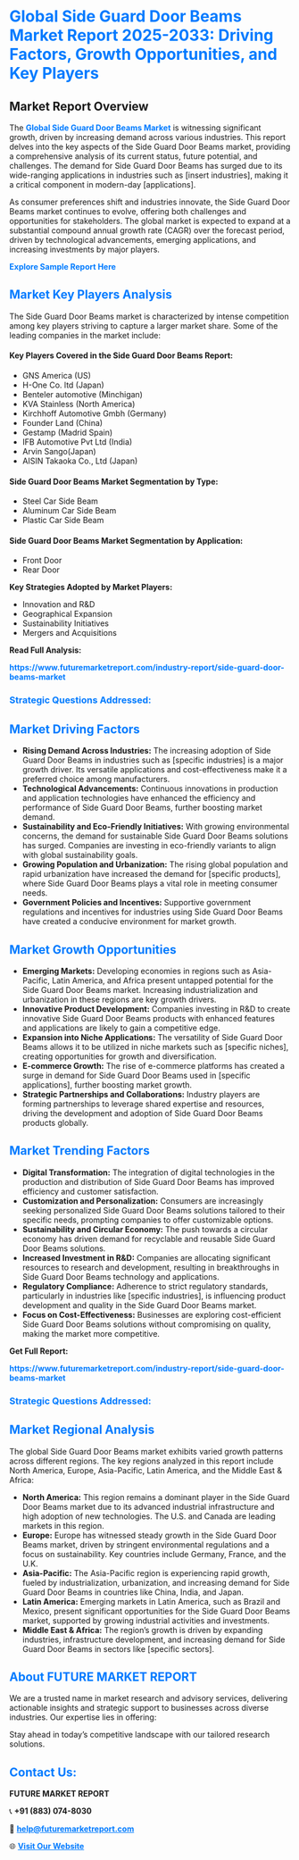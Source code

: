 <h1 style="color: #007BFF;">Global Side Guard Door Beams Market Report 2025-2033: Driving Factors, Growth Opportunities, and Key Players</h1>

<section id="overview">
<h2>Market Report Overview</h2>
<p>The <a href="https://www.futuremarketreport.com/industry-report/side-guard-door-beams-market" style="color: #007BFF; text-decoration: none;"><strong>Global Side Guard Door Beams Market</strong></a> is witnessing significant growth, driven by increasing demand across various industries. This report delves into the key aspects of the Side Guard Door Beams market, providing a comprehensive analysis of its current status, future potential, and challenges. The demand for Side Guard Door Beams has surged due to its wide-ranging applications in industries such as [insert industries], making it a critical component in modern-day [applications].</p>
<p>As consumer preferences shift and industries innovate, the Side Guard Door Beams market continues to evolve, offering both challenges and opportunities for stakeholders. The global market is expected to expand at a substantial compound annual growth rate (CAGR) over the forecast period, driven by technological advancements, emerging applications, and increasing investments by major players.</p>
</section>

<section id="overview">
<p><a href="https://www.futuremarketreport.com/request-sample/reportId=63052" style="color: #007BFF; text-decoration: none;"><strong>Explore Sample Report Here</strong></a></p>
</section>

<section id="key-players">
<h2 style="color: #007BFF;">Market Key Players Analysis</h2>
<p>The Side Guard Door Beams market is characterized by intense competition among key players striving to capture a larger market share. Some of the leading companies in the market include:</p>
<h4>Key Players Covered in the Side Guard Door Beams Report:</h4>
<ul><li>GNS America (US)</li><li>H-One Co. ltd (Japan)</li><li>Benteler automotive (Minchigan)</li><li>KVA Stainless (North America)</li><li>Kirchhoff Automotive Gmbh (Germany)</li><li>Founder Land (China)</li><li>Gestamp (Madrid Spain)</li><li>IFB Automotive Pvt Ltd (India)</li><li>Arvin Sango(Japan)</li><li>AISIN Takaoka Co., Ltd (Japan)</li></ul>
<h4>Side Guard Door Beams Market Segmentation by Type:</h4>
<ul><li>Steel Car Side Beam</li><li>Aluminum Car Side Beam</li><li>Plastic Car Side Beam</li></ul>

<h4>Side Guard Door Beams Market Segmentation by Application:</h4>
<ul><li>Front Door</li><li>Rear Door</li></ul>
<p><strong>Key Strategies Adopted by Market Players:</strong></p>
<ul>
<li>Innovation and R&D</li>
<li>Geographical Expansion</li>
<li>Sustainability Initiatives</li>
<li>Mergers and Acquisitions</li>
</ul>
</section>

<section>
<p><strong>Read Full Analysis: </strong></p><a href="https://www.futuremarketreport.com/industry-report/side-guard-door-beams-market" style="color: #007BFF; text-decoration: none;"><strong>https://www.futuremarketreport.com/industry-report/side-guard-door-beams-market</strong></a>
<h3 style="color: #007BFF;">Strategic Questions Addressed:</h3>
</section>

<section id="driving-factors">
<h2 style="color: #007BFF;">Market Driving Factors</h2>
<ul>
<li><strong>Rising Demand Across Industries:</strong> The increasing adoption of Side Guard Door Beams in industries such as [specific industries] is a major growth driver. Its versatile applications and cost-effectiveness make it a preferred choice among manufacturers.</li>
<li><strong>Technological Advancements:</strong> Continuous innovations in production and application technologies have enhanced the efficiency and performance of Side Guard Door Beams, further boosting market demand.</li>
<li><strong>Sustainability and Eco-Friendly Initiatives:</strong> With growing environmental concerns, the demand for sustainable Side Guard Door Beams solutions has surged. Companies are investing in eco-friendly variants to align with global sustainability goals.</li>
<li><strong>Growing Population and Urbanization:</strong> The rising global population and rapid urbanization have increased the demand for [specific products], where Side Guard Door Beams plays a vital role in meeting consumer needs.</li>
<li><strong>Government Policies and Incentives:</strong> Supportive government regulations and incentives for industries using Side Guard Door Beams have created a conducive environment for market growth.</li>
</ul>
</section>

<section id="growth-opportunities">
<h2 style="color: #007BFF;">Market Growth Opportunities</h2>
<ul>
<li><strong>Emerging Markets:</strong> Developing economies in regions such as Asia-Pacific, Latin America, and Africa present untapped potential for the Side Guard Door Beams market. Increasing industrialization and urbanization in these regions are key growth drivers.</li>
<li><strong>Innovative Product Development:</strong> Companies investing in R&D to create innovative Side Guard Door Beams products with enhanced features and applications are likely to gain a competitive edge.</li>
<li><strong>Expansion into Niche Applications:</strong> The versatility of Side Guard Door Beams allows it to be utilized in niche markets such as [specific niches], creating opportunities for growth and diversification.</li>
<li><strong>E-commerce Growth:</strong> The rise of e-commerce platforms has created a surge in demand for Side Guard Door Beams used in [specific applications], further boosting market growth.</li>
<li><strong>Strategic Partnerships and Collaborations:</strong> Industry players are forming partnerships to leverage shared expertise and resources, driving the development and adoption of Side Guard Door Beams products globally.</li>
</ul>
</section>

<section id="trending-factors">
<h2 style="color: #007BFF;">Market Trending Factors</h2>
<ul>
<li><strong>Digital Transformation:</strong> The integration of digital technologies in the production and distribution of Side Guard Door Beams has improved efficiency and customer satisfaction.</li>
<li><strong>Customization and Personalization:</strong> Consumers are increasingly seeking personalized Side Guard Door Beams solutions tailored to their specific needs, prompting companies to offer customizable options.</li>
<li><strong>Sustainability and Circular Economy:</strong> The push towards a circular economy has driven demand for recyclable and reusable Side Guard Door Beams solutions.</li>
<li><strong>Increased Investment in R&D:</strong> Companies are allocating significant resources to research and development, resulting in breakthroughs in Side Guard Door Beams technology and applications.</li>
<li><strong>Regulatory Compliance:</strong> Adherence to strict regulatory standards, particularly in industries like [specific industries], is influencing product development and quality in the Side Guard Door Beams market.</li>
<li><strong>Focus on Cost-Effectiveness:</strong> Businesses are exploring cost-efficient Side Guard Door Beams solutions without compromising on quality, making the market more competitive.</li>
</ul>
</section>

<section>
<p><strong>Get Full Report: </strong></p><a href="https://www.futuremarketreport.com/industry-report/side-guard-door-beams-market" style="color: #007BFF; text-decoration: none;"><strong>https://www.futuremarketreport.com/industry-report/side-guard-door-beams-market</strong></a>
<h3 style="color: #007BFF;">Strategic Questions Addressed:</h3>
</section>


<section id="regional-analysis">
<h2 style="color: #007BFF;">Market Regional Analysis</h2>
<p>The global Side Guard Door Beams market exhibits varied growth patterns across different regions. The key regions analyzed in this report include North America, Europe, Asia-Pacific, Latin America, and the Middle East & Africa:</p>
<ul>
<li><strong>North America:</strong> This region remains a dominant player in the Side Guard Door Beams market due to its advanced industrial infrastructure and high adoption of new technologies. The U.S. and Canada are leading markets in this region.</li>
<li><strong>Europe:</strong> Europe has witnessed steady growth in the Side Guard Door Beams market, driven by stringent environmental regulations and a focus on sustainability. Key countries include Germany, France, and the U.K.</li>
<li><strong>Asia-Pacific:</strong> The Asia-Pacific region is experiencing rapid growth, fueled by industrialization, urbanization, and increasing demand for Side Guard Door Beams in countries like China, India, and Japan.</li>
<li><strong>Latin America:</strong> Emerging markets in Latin America, such as Brazil and Mexico, present significant opportunities for the Side Guard Door Beams market, supported by growing industrial activities and investments.</li>
<li><strong>Middle East & Africa:</strong> The region’s growth is driven by expanding industries, infrastructure development, and increasing demand for Side Guard Door Beams in sectors like [specific sectors].</li>
</ul>
</section>

<footer>
<h2 style="color: #007BFF;">About FUTURE MARKET REPORT</h2>
<p>We are a trusted name in market research and advisory services, delivering actionable insights and strategic support to businesses across diverse industries. Our expertise lies in offering:</p>

<p>Stay ahead in today’s competitive landscape with our tailored research solutions.</p>

<h2 style="color: #007BFF;">Contact Us:</h2>
<p><strong>FUTURE MARKET REPORT</strong></p>
<p>📞 <strong>+91 (883) 074-8030</strong></p>
<p>📧 <strong><a href="mailto:help@futuremarketreport.com" style="color: #007BFF;">help@futuremarketreport.com</a></strong></p>
<p>🌐 <strong><a href="https://www.futuremarketreport.com/" style="color: #007BFF;">Visit Our Website</a></strong></p>
</footer>